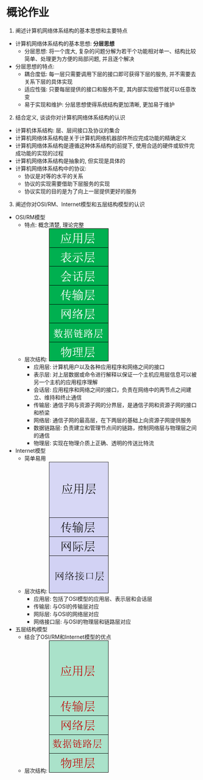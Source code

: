 # 概论作业

1. 阐述计算机网络体系结构的基本思想和主要特点

- 计算机网络体系结构的基本思想: **分层思想**
  - 分层思想: 将一个庞大, 复杂的问题分解为若干个功能相对单一、结构比较简单、处理更为方便的局部问题, 并且逐个解决
- 分层思想的特点:
  - 耦合度低: 每一层只需要调用下层的接口即可获得下层的服务, 并不需要去关系下层的具体实现
  - 适应性强: 只要每层提供的接口和服务不变, 其内部实现细节就可以任意改变
  - 易于实现和维护: 分层思想使得系统结构更加清晰, 更加易于维护



2. 结合定义, 谈谈你对计算机网络体系结构的认识

- 计算机体系结构: 层、层间接口及协议的集合
- 计算机网络体系结构是关于计算机网络机器部件所应完成功能的精确定义
- 计算机网络体系结构是遵循这种体系结构的前提下, 使用合适的硬件或软件完成功能的实现的过程
- 计算机网络体系结构是抽象的, 但实现是具体的
- 计算机网络体系结构中的协议:
  - 协议是对等的水平的关系
  - 协议的实现需要借助下层服务的实现
  - 协议实现的目的是为了向上一层提供更好的服务



3. 阐述你对OSI/RM、Internet模型和五层结构模型的认识

- OSI/RM模型
  - 特点: 概念清楚, 理论完整
  - 层次结构: ![image-20230929230022274](https://raw.githubusercontent.com/alwaysmissin/picgo/main/image-20230929230022274.png)
    - 应用层: 计算机用户以及各种应用程序和网络之间的接口
    - 表示层: 对上层数据或命令进行解释以保证一个主机应用层信息可以被另一个主机的应用程序理解
    - 会话层: 应用程序和网络之间的接口，负责在网络中的两节点之间建立、维持和终止通信
    - 传输层: 通信子网与资源子网的分界层，是通信子网和资源子网的接口和桥梁
    - 网络层: 通信子网的最高层，在下两层的基础上向资源子网提供服务
    - 数据链路层: 负责建立和管理节点间的链路，控制网络层与物理层之间的通信
    - 物理层: 实现在物理介质上正确、透明的传送比特流
- Internet模型
  - 简单易用
  - 层次结构: ![image-20230929230137881](https://raw.githubusercontent.com/alwaysmissin/picgo/main/image-20230929230137881.png)
    - 应用层: 包括了OSI模型的应用层、表示层和会话层
    - 传输层: 与OSI的传输层对应
    - 网际层: 与OSI的网络层对应
    - 网络接口层: 与OSI的物理层和链路层对应
- 五层结构模型
  - 结合了OSI/RM和Internet模型的优点
  - 层次结构: ![image-20230929230259738](https://raw.githubusercontent.com/alwaysmissin/picgo/main/image-20230929230259738.png)



